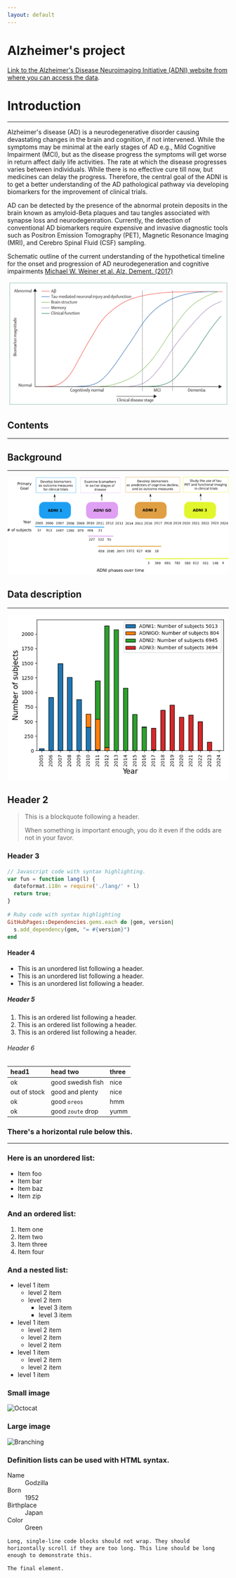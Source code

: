 ```yaml
---
layout: default
---
```


# Alzheimer's project

[Link to the Alzheimer's Disease Neuroimaging Initiative (ADNI) website from where you can access the data](https://adni.loni.usc.edu/).

# Introduction
--------------

Alzheimer's disease (AD) is a neurodegenerative disorder causing devastating changes in the brain
and cognition, if not intervened.
While the symptoms may be minimal at the early stages of AD e.g., Mild Cognitive Impairment (MCI),
but as the disease progress the symptoms will get worse in return affect daily life activities.
The rate at which the disease progresses varies between
individuals. While there is no effective cure till now, but medicines can delay the progress.
Therefore, the central goal of the ADNI is to get a better understanding of the AD pathological
pathway via developing biomarkers for the improvement of clinical trials.

AD can be detected by the presence of the abnormal protein deposits in the brain
known as amyloid-Beta plaques and tau tangles associated with synapse loss and neurodegenration.
Currently, the detection of conventional AD biomarkers
require expensive and invasive diagnostic tools such as Positron Emission Tomography (PET),
Magnetic Resonance Imaging (MRI), and Cerebro Spinal Fluid (CSF) sampling.

Schematic outline of the current understanding of the hypothetical timeline for the onset
and progression of AD neurodegeneration and cognitive impairments
[Michael W. Weiner et al. Alz. Dement. (2017)](https://alz-journals.onlinelibrary.wiley.com/doi/10.1016/j.jalz.2016.11.007)

![Jack et al. 2010 hypothetical model of dynamic biomarkers of the AD pathology](imgs/2010_model_alz_disease.png "Jack et al. model")


## Contents
-----------

## Background
-------------

![Different phases of ADNI over time](imgs/adni_phases_over_time.png "Multiple phases of ADNI")

## Data description
-------------------

![Data distribution over different phases](imgs/data_description.png "Data description of ADNI over different phases")

## Header 2
> This is a blockquote following a header.
>
> When something is important enough, you do it even if the odds are not in your favor.

### Header 3

```js
// Javascript code with syntax highlighting.
var fun = function lang(l) {
  dateformat.i18n = require('./lang/' + l)
  return true;
}
```

```ruby
# Ruby code with syntax highlighting
GitHubPages::Dependencies.gems.each do |gem, version|
  s.add_dependency(gem, "= #{version}")
end
```

#### Header 4

*   This is an unordered list following a header.
*   This is an unordered list following a header.
*   This is an unordered list following a header.

##### Header 5

1.  This is an ordered list following a header.
2.  This is an ordered list following a header.
3.  This is an ordered list following a header.

###### Header 6

| head1        | head two          | three |
|:-------------|:------------------|:------|
| ok           | good swedish fish | nice  |
| out of stock | good and plenty   | nice  |
| ok           | good `oreos`      | hmm   |
| ok           | good `zoute` drop | yumm  |

### There's a horizontal rule below this.

* * *

### Here is an unordered list:

*   Item foo
*   Item bar
*   Item baz
*   Item zip

### And an ordered list:

1.  Item one
1.  Item two
1.  Item three
1.  Item four

### And a nested list:

- level 1 item
  - level 2 item
  - level 2 item
    - level 3 item
    - level 3 item
- level 1 item
  - level 2 item
  - level 2 item
  - level 2 item
- level 1 item
  - level 2 item
  - level 2 item
- level 1 item

### Small image

![Octocat](https://github.githubassets.com/images/icons/emoji/octocat.png)

### Large image

![Branching](https://guides.github.com/activities/hello-world/branching.png)


### Definition lists can be used with HTML syntax.

<dl>
<dt>Name</dt>
<dd>Godzilla</dd>
<dt>Born</dt>
<dd>1952</dd>
<dt>Birthplace</dt>
<dd>Japan</dd>
<dt>Color</dt>
<dd>Green</dd>
</dl>

```
Long, single-line code blocks should not wrap. They should horizontally scroll if they are too long. This line should be long enough to demonstrate this.
```

```
The final element.
```
